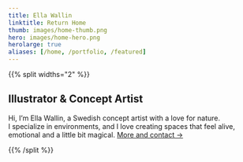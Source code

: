 ```yaml
---
title: Ella Wallin
linktitle: Return Home
thumb: images/home-thumb.png
hero: images/home-hero.png
herolarge: true
aliases: [/home, /portfolio, /featured]
---
```


{{% split widths="2" %}}

## Illustrator & Concept Artist

Hi, I’m Ella Wallin, a Swedish concept artist with a love for nature. I specialize in environments, and I love creating spaces that feel alive, emotional and a little bit magical. [More and contact →](/about)

{{% /split %}}

